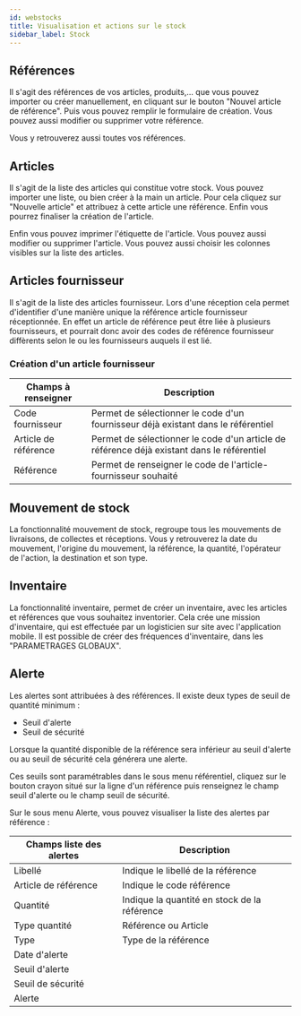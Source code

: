 ```yaml
---
id: webstocks
title: Visualisation et actions sur le stock
sidebar_label: Stock
---
```



## Références

Il s'agit des références de vos articles, produits,... que vous pouvez importer ou créer manuellement, en cliquant sur le bouton "Nouvel article de référence". Puis vous pouvez remplir le formulaire de création. 
Vous pouvez aussi modifier ou supprimer votre référence. 

Vous y retrouverez aussi toutes vos références. 

## Articles

Il s'agit de la liste des articles qui constitue votre stock. Vous pouvez importer une liste, ou bien créer à la main un article. Pour cela cliquez sur "Nouvelle article" et attribuez à cette article une référence. Enfin vous pourrez finaliser la création de l'article. 

Enfin vous pouvez imprimer l'étiquette de l'article. Vous pouvez aussi modifier ou supprimer l'article. 
Vous pouvez aussi choisir les colonnes visibles sur la liste des articles.  

## Articles fournisseur

Il s'agit de la liste des articles fournisseur. 
Lors d'une réception cela permet d'identifier d'une manière unique la référence article fournisseur réceptionnée. En effet un article de référence peut être liée à plusieurs fournisseurs, et pourrait donc avoir des codes de référence fournisseur diffèrents selon le ou les fournisseurs auquels il est lié. 

### Création d'un article fournisseur

Champs à renseigner | Description
------------ | -------------
Code fournisseur | Permet de sélectionner le code d'un fournisseur déjà existant dans le référentiel
Article de référence | Permet de sélectionner le code d'un article de référence déjà existant dans le référentiel
Référence | Permet de renseigner le code de l'article-fournisseur souhaité 

## Mouvement de stock

La fonctionnalité mouvement de stock, regroupe tous les mouvements de livraisons, de collectes et réceptions. Vous y retrouverez la date du mouvement, l'origine du mouvement, la référence, la quantité, l'opérateur de l'action, la destination et son type.

## Inventaire

La fonctionnalité inventaire, permet de créer un inventaire, avec les articles et références que vous souhaitez inventorier. 
Cela crée une mission d'inventaire, qui est effectuée par un logisticien sur site avec l'application mobile. 
Il est possible de créer des fréquences d'inventaire, dans les "PARAMETRAGES GLOBAUX". 

## Alerte

Les alertes sont attribuées à des références. Il existe deux types de seuil de quantité minimum : 
* Seuil d'alerte
* Seuil de sécurité

Lorsque la quantité disponible de la référence sera inférieur au seuil d'alerte ou au seuil de sécurité cela générera une alerte. 

Ces seuils sont paramétrables dans le sous menu référentiel, cliquez sur le bouton crayon situé sur la ligne d'un référence puis renseignez le champ seuil d'alerte ou le champ seuil de sécurité. 

Sur le sous menu Alerte, vous pouvez visualiser la liste des alertes par référence : 

Champs liste des alertes | Description
------------ | -------------
Libellé | Indique le libellé de la référence
Article de référence | Indique le code référence
Quantité  | Indique la quantité en stock de la référence
Type quantité | Référence ou Article
Type | Type de la référence
Date d'alerte |
Seuil d'alerte |
Seuil de sécurité |
Alerte |